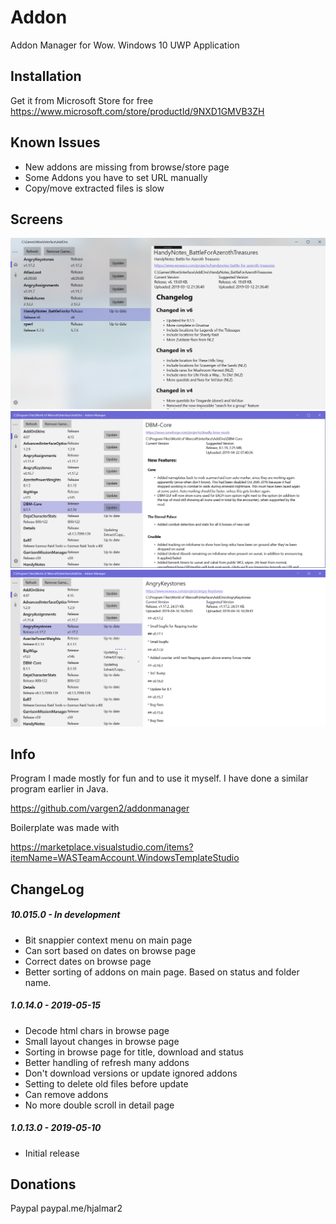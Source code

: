 # Addon

Addon Manager for Wow. Windows 10 UWP Application

## Installation

Get it from Microsoft Store for free
https://www.microsoft.com/store/productId/9NXD1GMVB3ZH

## Known Issues

- New addons are missing from browse/store page
- Some Addons you have to set URL manually
- Copy/move extracted files is slow

## Screens

![Alt text](img/img3.png?raw=true "")
![Alt text](img/img1.png?raw=true "Earlier version")
![Alt text](img/img2.png?raw=true "Earlier version")

## Info

Program I made mostly for fun and to use it myself. I have done a similar program earlier in Java.

https://github.com/vargen2/addonmanager

Boilerplate was made with

https://marketplace.visualstudio.com/items?itemName=WASTeamAccount.WindowsTemplateStudio

## ChangeLog

##### 10.015.0 - In development

- Bit snappier context menu on main page
- Can sort based on dates on browse page
- Correct dates on browse page
- Better sorting of addons on main page. Based on status and folder name.

##### 1.0.14.0 - 2019-05-15

- Decode html chars in browse page
- Small layout changes in browse page
- Sorting in browse page for title, download and status
- Better handling of refresh many addons
- Don't download versions or update ignored addons
- Setting to delete old files before update
- Can remove addons
- No more double scroll in detail page

##### 1.0.13.0 - 2019-05-10

- Initial release

## Donations

Paypal paypal.me/hjalmar2
